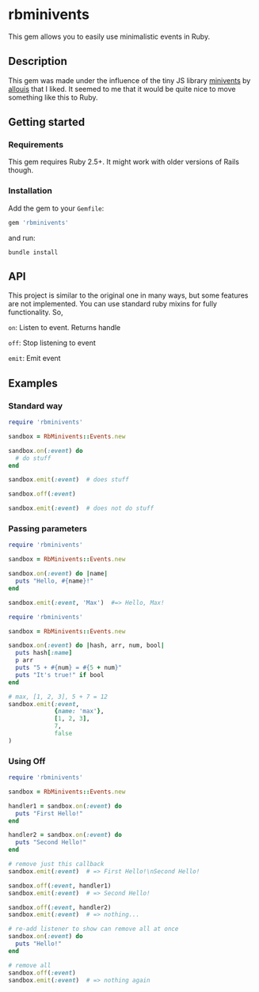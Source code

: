 # rbminivents
This gem allows you to easily use minimalistic events in Ruby.

## Description
This gem was made under the influence of the tiny JS library [minivents](https://github.com/allouis/minivents) by [allouis](https://github.com/allouis) that I liked.
It seemed to me that it would be quite nice to move something like this to Ruby.

## Getting started

### Requirements

This gem requires Ruby 2.5+. It might work with older versions of Rails though.

### Installation

Add the gem to your `Gemfile`:

```ruby
gem 'rbminivents'
```

and run:

```
bundle install
```

## API
This project is similar to the original one in many ways, but some features are not implemented. You can use standard ruby mixins for fully functionality. So,

`on`: Listen to event. Returns handle

`off`: Stop listening to event 

`emit`: Emit event


## Examples
### Standard way
```ruby
require 'rbminivents'

sandbox = RbMinivents::Events.new

sandbox.on(:event) do
  # do stuff
end

sandbox.emit(:event)  # does stuff

sandbox.off(:event)

sandbox.emit(:event)  # does not do stuff
```

### Passing parameters
```ruby
require 'rbminivents'

sandbox = RbMinivents::Events.new

sandbox.on(:event) do |name|
  puts "Hello, #{name}!"
end

sandbox.emit(:event, 'Max')  #=> Hello, Max!
```

```ruby
require 'rbminivents'

sandbox = RbMinivents::Events.new

sandbox.on(:event) do |hash, arr, num, bool|
  puts hash[:name]
  p arr
  puts "5 + #{num} = #{5 + num}"
  puts "It's true!" if bool
end

# max, [1, 2, 3], 5 + 7 = 12
sandbox.emit(:event,
             {name: 'max'},
             [1, 2, 3],
             7,
             false
)
```

### Using Off
```ruby
require 'rbminivents'

sandbox = RbMinivents::Events.new

handler1 = sandbox.on(:event) do
  puts "First Hello!"
end

handler2 = sandbox.on(:event) do
  puts "Second Hello!"
end

# remove just this callback
sandbox.emit(:event)  # => First Hello!\nSecond Hello!

sandbox.off(:event, handler1)
sandbox.emit(:event)  # => Second Hello!

sandbox.off(:event, handler2)
sandbox.emit(:event)  # => nothing...

# re-add listener to show can remove all at once
sandbox.on(:event) do
  puts "Hello!"
end

# remove all
sandbox.off(:event)
sandbox.emit(:event)  # => nothing again
```
